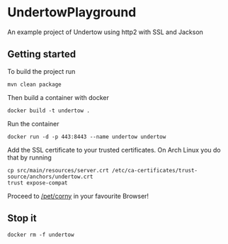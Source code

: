 # UndertowPlayground
An example project of Undertow using http2 with SSL and Jackson

## Getting started

To build the project run
```
mvn clean package
```

Then build a container with docker
```
docker build -t undertow .
```

Run the container
```
docker run -d -p 443:8443 --name undertow undertow
```

Add the SSL certificate to your trusted certificates.
On Arch Linux you do that by running
```
cp src/main/resources/server.crt /etc/ca-certificates/trust-source/anchors/undertow.crt
trust expose-compat
```

Proceed to [/pet/corny](https://localhost/pet/corny) in your favourite Browser!

## Stop it

```
docker rm -f undertow
```
